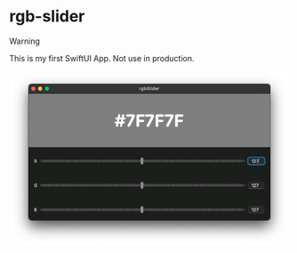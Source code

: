 # rgb-slider

> [!WARNING]
> This is my first SwiftUI App. Not use in production.

<p align="center">
    <img src="images/app-preview.png" width="600">
</p>
